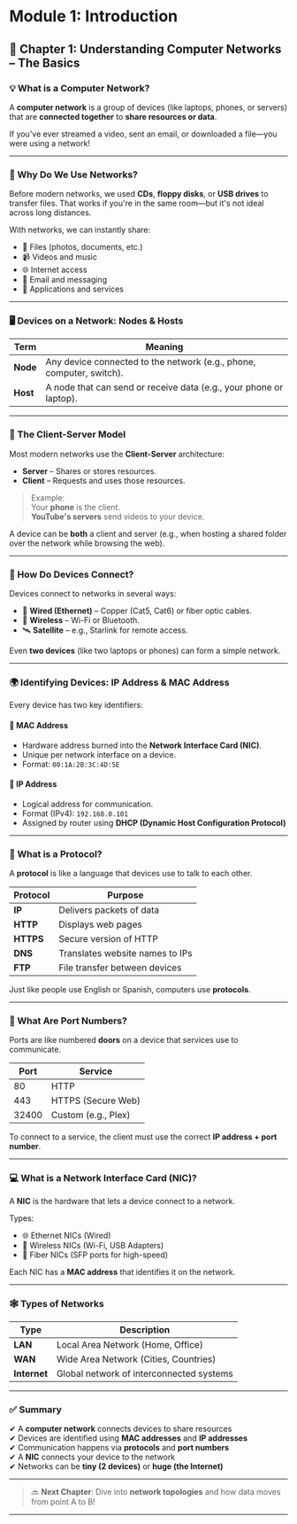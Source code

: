 # Module 1: Introduction
## 📡 Chapter 1: Understanding Computer Networks – The Basics

### 💡 What is a Computer Network?

A **computer network** is a group of devices (like laptops, phones, or servers) that are **connected together** to **share resources or data**.

If you've ever streamed a video, sent an email, or downloaded a file—you were using a network!

---

### 🤔 Why Do We Use Networks?

Before modern networks, we used **CDs**, **floppy disks**, or **USB drives** to transfer files. That works if you're in the same room—but it's not ideal across long distances.

With networks, we can instantly share:

- 📁 Files (photos, documents, etc.)
- 📹 Videos and music
- 🌐 Internet access
- 📧 Email and messaging
- 🧠 Applications and services

---

### 🖥️ Devices on a Network: Nodes & Hosts

| Term  | Meaning                                                                 |
|-------|-------------------------------------------------------------------------|
| **Node** | Any device connected to the network (e.g., phone, computer, switch).    |
| **Host** | A node that can send or receive data (e.g., your phone or laptop).      |

---

### 🔄 The Client-Server Model

Most modern networks use the **Client-Server** architecture:

- **Server** – Shares or stores resources.
- **Client** – Requests and uses those resources.

> Example:  
> Your **phone** is the client.  
> **YouTube's servers** send videos to your device.

A device can be **both** a client and server (e.g., when hosting a shared folder over the network while browsing the web).

---

### 🔌 How Do Devices Connect?

Devices connect to networks in several ways:

- 🧵 **Wired (Ethernet)** – Copper (Cat5, Cat6) or fiber optic cables.
- 📶 **Wireless** – Wi-Fi or Bluetooth.
- 🛰️ **Satellite** – e.g., Starlink for remote access.

Even **two devices** (like two laptops or phones) can form a simple network.

---

### 🌍 Identifying Devices: IP Address & MAC Address

Every device has two key identifiers:

#### 🔹 MAC Address
- Hardware address burned into the **Network Interface Card (NIC)**.
- Unique per network interface on a device.
- Format: `00:1A:2B:3C:4D:5E`

#### 🔹 IP Address
- Logical address for communication.
- Format (IPv4): `192.168.0.101`
- Assigned by router using **DHCP (Dynamic Host Configuration Protocol)**

---

### 📡 What is a Protocol?

A **protocol** is like a language that devices use to talk to each other.

| Protocol | Purpose                              |
|----------|---------------------------------------|
| **IP**   | Delivers packets of data              |
| **HTTP** | Displays web pages                    |
| **HTTPS**| Secure version of HTTP                |
| **DNS**  | Translates website names to IPs       |
| **FTP**  | File transfer between devices         |

Just like people use English or Spanish, computers use **protocols**.

---

### 🔢 What Are Port Numbers?

Ports are like numbered **doors** on a device that services use to communicate.

| Port | Service            |
|------|--------------------|
| 80   | HTTP               |
| 443  | HTTPS (Secure Web) |
| 32400| Custom (e.g., Plex)|

To connect to a service, the client must use the correct **IP address + port number**.

---

### 💻 What is a Network Interface Card (NIC)?

A **NIC** is the hardware that lets a device connect to a network.

Types:
- 🌐 Ethernet NICs (Wired)
- 📶 Wireless NICs (Wi-Fi, USB Adapters)
- 🔌 Fiber NICs (SFP ports for high-speed)

Each NIC has a **MAC address** that identifies it on the network.

---

### 🕸️ Types of Networks

| Type | Description                              |
|------|------------------------------------------|
| **LAN**  | Local Area Network (Home, Office)         |
| **WAN**  | Wide Area Network (Cities, Countries)     |
| **Internet** | Global network of interconnected systems |

---

### ✅ Summary

✔ A **computer network** connects devices to share resources  
✔ Devices are identified using **MAC addresses** and **IP addresses**  
✔ Communication happens via **protocols** and **port numbers**  
✔ A **NIC** connects your device to the network  
✔ Networks can be **tiny (2 devices)** or **huge (the Internet)**

---

> 🔜 **Next Chapter**: Dive into **network topologies** and how data moves from point A to B!

---
